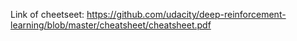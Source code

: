 Link of cheetseet: https://github.com/udacity/deep-reinforcement-learning/blob/master/cheatsheet/cheatsheet.pdf
